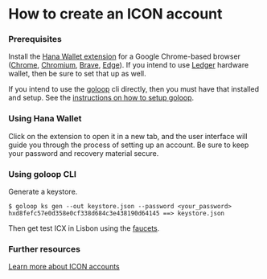 # How to create an ICON account

### Prerequisites

Install the [Hana Wallet extension](https://chrome.google.com/webstore/detail/hana/jfdlamikmbghhapbgfoogdffldioobgl) for a Google Chrome-based browser ([Chrome](https://www.google.com/chrome/index.html), [Chromium](https://www.chromium.org/getting-involved/download-chromium/), [Brave](https://brave.com/download/), [Edge](https://www.microsoft.com/en-us/edge)). If you intend to use [Ledger](https://www.ledger.com/start) hardware wallet, then be sure to set that up as well.

If you intend to use the [goloop](../concepts/computational-utilities/goloop/) cli directly, then you must have that installed and setup. See the [instructions on how to setup goloop](../concepts/computational-utilities/goloop/setup.md).

### Using Hana Wallet

Click on the extension to open it in a new tab, and the user interface will guide you through the process of setting up an account. Be sure to keep your password and recovery material secure.

### Using goloop CLI

Generate a keystore.

```
$ goloop ks gen --out keystore.json --password <your_password>
hxd8fefc57e0d358e0cf338d684c3e438190d64145 ==> keystore.json
```

Then get test ICX in Lisbon using the [faucets](https://icondev.io/icon-stack/icon-networks/main-network#test-network-faucets).

### Further resources

[Learn more about ICON accounts](../concepts/computational-utilities/accounts.md)

